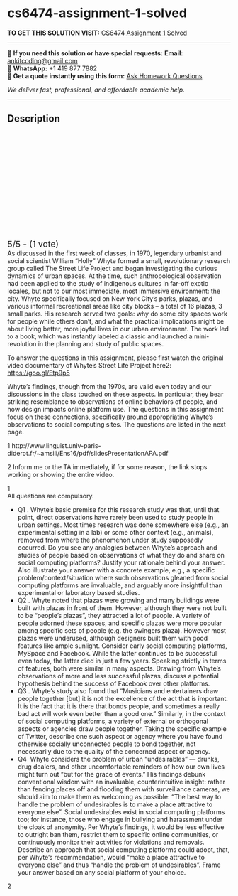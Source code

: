 # cs6474-assignment-1-solved
**TO GET THIS SOLUTION VISIT:** [CS6474 Assignment 1 Solved](https://www.ankitcodinghub.com/product/cs6474-assignment-1-solved/)


---

📩 **If you need this solution or have special requests:** **Email:** ankitcoding@gmail.com  
📱 **WhatsApp:** +1 419 877 7882  
📄 **Get a quote instantly using this form:** [Ask Homework Questions](https://www.ankitcodinghub.com/services/ask-homework-questions/)

*We deliver fast, professional, and affordable academic help.*

---

<h2>Description</h2>



<div class="kk-star-ratings kksr-auto kksr-align-center kksr-valign-top" data-payload="{&quot;align&quot;:&quot;center&quot;,&quot;id&quot;:&quot;91054&quot;,&quot;slug&quot;:&quot;default&quot;,&quot;valign&quot;:&quot;top&quot;,&quot;ignore&quot;:&quot;&quot;,&quot;reference&quot;:&quot;auto&quot;,&quot;class&quot;:&quot;&quot;,&quot;count&quot;:&quot;1&quot;,&quot;legendonly&quot;:&quot;&quot;,&quot;readonly&quot;:&quot;&quot;,&quot;score&quot;:&quot;5&quot;,&quot;starsonly&quot;:&quot;&quot;,&quot;best&quot;:&quot;5&quot;,&quot;gap&quot;:&quot;4&quot;,&quot;greet&quot;:&quot;Rate this product&quot;,&quot;legend&quot;:&quot;5\/5 - (1 vote)&quot;,&quot;size&quot;:&quot;24&quot;,&quot;title&quot;:&quot;CS6474 Assignment 1 Solved&quot;,&quot;width&quot;:&quot;138&quot;,&quot;_legend&quot;:&quot;{score}\/{best} - ({count} {votes})&quot;,&quot;font_factor&quot;:&quot;1.25&quot;}">

<div class="kksr-stars">

<div class="kksr-stars-inactive">
            <div class="kksr-star" data-star="1" style="padding-right: 4px">


<div class="kksr-icon" style="width: 24px; height: 24px;"></div>
        </div>
            <div class="kksr-star" data-star="2" style="padding-right: 4px">


<div class="kksr-icon" style="width: 24px; height: 24px;"></div>
        </div>
            <div class="kksr-star" data-star="3" style="padding-right: 4px">


<div class="kksr-icon" style="width: 24px; height: 24px;"></div>
        </div>
            <div class="kksr-star" data-star="4" style="padding-right: 4px">


<div class="kksr-icon" style="width: 24px; height: 24px;"></div>
        </div>
            <div class="kksr-star" data-star="5" style="padding-right: 4px">


<div class="kksr-icon" style="width: 24px; height: 24px;"></div>
        </div>
    </div>

<div class="kksr-stars-active" style="width: 138px;">
            <div class="kksr-star" style="padding-right: 4px">


<div class="kksr-icon" style="width: 24px; height: 24px;"></div>
        </div>
            <div class="kksr-star" style="padding-right: 4px">


<div class="kksr-icon" style="width: 24px; height: 24px;"></div>
        </div>
            <div class="kksr-star" style="padding-right: 4px">


<div class="kksr-icon" style="width: 24px; height: 24px;"></div>
        </div>
            <div class="kksr-star" style="padding-right: 4px">


<div class="kksr-icon" style="width: 24px; height: 24px;"></div>
        </div>
            <div class="kksr-star" style="padding-right: 4px">


<div class="kksr-icon" style="width: 24px; height: 24px;"></div>
        </div>
    </div>
</div>


<div class="kksr-legend" style="font-size: 19.2px;">
            5/5 - (1 vote)    </div>
    </div>
<div class="page" title="Page 1">
<div class="layoutArea">
<div class="column">
As discussed in the first week of classes, in 1970, legendary urbanist and social scientist William “Holly” Whyte formed a small, revolutionary research group called The Street Life Project and began investigating the curious dynamics of urban spaces. At the time, such anthropological observation had been applied to the study of indigenous cultures in far-off exotic locales, but not to our most immediate, most immersive environment: the city. Whyte specifically focused on New York City’s parks, plazas, and various informal recreational areas like city blocks – a total of 16 plazas, 3 small parks. His research served two goals: why do some city spaces work for people while others don’t, and what the practical implications might be about living better, more joyful lives in our urban environment. The work led to a book, which was instantly labeled a classic and launched a mini-revolution in the planning and study of public spaces.

To answer the questions in this assignment, please first watch the original video documentary of Whyte’s Street Life Project here2: https://goo.gl/Etp9p5

Whyte’s findings, though from the 1970s, are valid even today and our discussions in the class touched on these aspects. In particular, they bear striking resemblance to observations of online behaviors of people, and how design impacts online platform use. The questions in this assignment focus on these connections, specifically around appropriating Whyte’s observations to social computing sites. The questions are listed in the next page.

</div>
</div>
<div class="layoutArea">
<div class="column">
1 http://www.linguist.univ-paris-diderot.fr/~amsili/Ens16/pdf/slidesPresentationAPA.pdf

2 Inform me or the TA immediately, if for some reason, the link stops working or showing the entire video.

</div>
</div>
<div class="layoutArea">
<div class="column">
1

</div>
</div>
</div>
<div class="page" title="Page 2">
<div class="layoutArea">
<div class="column">
All questions are compulsory.

<ul>
<li>Q1 . Whyte’s basic premise for this research study was that, until that point, direct observations have rarely been used to study people in urban settings. Most times research was done somewhere else (e.g., an experimental setting in a lab) or some other context (e.g., animals), removed from where the phenomenon under study supposedly occurred. Do you see any analogies between Whyte’s approach and studies of people based on observations of what they do and share on social computing platforms? Justify your rationale behind your answer. Also illustrate your answer with a concrete example, e.g., a specific problem/context/situation where such observations gleaned from social computing platforms are invaluable, and arguably more insightful than experimental or laboratory based studies.</li>
<li>Q2 . Whyte noted that plazas were growing and many buildings were built with plazas in front of them. However, although they were not built to be “people’s plazas”, they attracted a lot of people. A variety of people adorned these spaces, and specific plazas were more popular among specific sets of people (e.g. the swingers plaza). However most plazas were underused, although designers built them with good features like ample sunlight. Consider early social computing platforms, MySpace and Facebook. While the latter continues to be successful even today, the latter died in just a few years. Speaking strictly in terms of features, both were similar in many aspects. Drawing from Whyte’s observations of more and less successful plazas, discuss a potential hypothesis behind the success of Facebook over other platforms.</li>
<li>Q3 . Whyte’s study also found that “Musicians and entertainers draw people together [but] it is not the excellence of the act that is important. It is the fact that it is there that bonds people, and sometimes a really bad act will work even better than a good one.” Similarly, in the context of social computing platforms, a variety of external or orthogonal aspects or agencies draw people together. Taking the specific example of Twitter, describe one such aspect or agency where you have found otherwise socially unconnected people to bond together, not necessarily due to the quality of the concerned aspect or agency.</li>
<li>Q4&nbsp; Whyte considers the problem of urban “undesirables” — drunks, drug dealers, and other uncomfortable reminders of how our own lives might turn out “but for the grace of events.” His findings debunk conventional wisdom with an invaluable, counterintuitive insight: rather than fencing places off and flooding them with surveillance cameras, we should aim to make them as welcoming as possible: “The best way to handle the problem of undesirables is to make a place attractive to everyone else”. Social undesirables exist in social computing platforms too; for instance, those who engage in bullying and harassment under the cloak of anonymity. Per Whyte’s findings, it would be less effective to outright ban them, restrict them to specific online communities, or continuously monitor their activities for violations and removals. Describe an approach that social computing platforms could adopt, that, per Whyte’s recommendation, would “make a place attractive to everyone else” and thus “handle the problem of undesirables”. Frame your answer based on any social platform of your choice.</li>
</ul>
</div>
</div>
<div class="layoutArea">
<div class="column">
2

</div>
</div>
</div>
